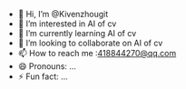 - 👋 Hi, I’m @Kivenzhougit
- 👀 I’m interested in AI of cv
- 🌱 I’m currently learning AI of cv
- 💞️ I’m looking to collaborate on AI of cv
- 📫 How to reach me :418844270@qq.com
- 😄 Pronouns: ...
- ⚡ Fun fact: ...

<!---
Kivenzhougit/Kivenzhougit is a ✨ special ✨ repository because its `README.md` (this file) appears on your GitHub profile.
You can click the Preview link to take a look at your changes.
--->
